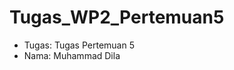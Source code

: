 # Tugas_WP2_Pertemuan5
<ul>
  <li>Tugas: Tugas Pertemuan 5</li>
  <li>Nama: Muhammad Dila</li>
</ul>
